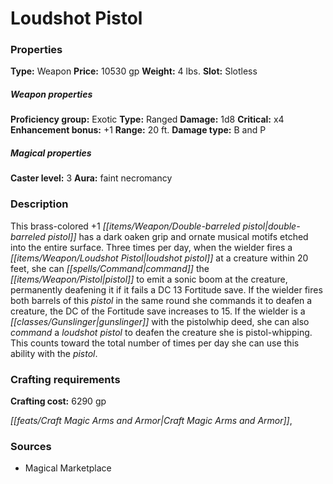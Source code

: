 ﻿---
Title: "Loudshot Pistol"
Type: "Weapon"
Price: "10530 gp"
Weight: "4 lbs."
Slot: "Slotless"
Proficiency group: "Exotic"
Weapon properties Type: "Ranged"
Damage: "1d8"
Critical: "x4"
Enhancement bonus: "+1"
Range: "20 ft."
Damage type: "B and P"
Caster level: "3"
Aura: "faint necromancy"
Description: |
  "This brass-colored _+1 double-barreled pistol_ has a dark oaken grip and ornate musical motifs etched into the entire surface. Three times per day, when the wielder fires a _loudshot pistol_ at a creature within 20 feet, she can command the pistol to emit a sonic boom at the creature, permanently deafening it if it fails a DC 13 Fortitude save. If the wielder fires both barrels of this pistol in the same round she commands it to deafen a creature, the DC of the Fortitude save increases to 15. If the wielder is a gunslinger with the pistolwhip deed, she can also command a _loudshot pistol_ to deafen the creature she is pistol-whipping. This counts toward the total number of times per day she can use this ability with the pistol."
Crafting cost: "6290 gp"
Sources: "['Magical Marketplace']"
---

# Loudshot Pistol

### Properties

**Type:** Weapon **Price:** 10530 gp **Weight:** 4 lbs. **Slot:** Slotless

##### Weapon properties

**Proficiency group:** Exotic **Type:** Ranged **Damage:** 1d8 **Critical:** x4 **Enhancement bonus:** +1 **Range:** 20 ft. **Damage type:** B and P

##### Magical properties

**Caster level:** 3 **Aura:** faint necromancy

### Description

This brass-colored +1 _[[items/Weapon/Double-barreled pistol|double-barreled pistol]]_ has a dark oaken grip and ornate musical motifs etched into the entire surface. Three times per day, when the wielder fires a _[[items/Weapon/Loudshot Pistol|loudshot pistol]]_ at a creature within 20 feet, she can _[[spells/Command|command]]_ the _[[items/Weapon/Pistol|pistol]]_ to emit a sonic boom at the creature, permanently deafening it if it fails a DC 13 Fortitude save. If the wielder fires both barrels of this _pistol_ in the same round she commands it to deafen a creature, the DC of the Fortitude save increases to 15. If the wielder is a _[[classes/Gunslinger|gunslinger]]_ with the pistolwhip deed, she can also _command_ a _loudshot pistol_ to deafen the creature she is pistol-whipping. This counts toward the total number of times per day she can use this ability with the _pistol_.

### Crafting requirements

**Crafting cost:** 6290 gp

_[[feats/Craft Magic Arms and Armor|Craft Magic Arms and Armor]]_,

### Sources

* Magical Marketplace